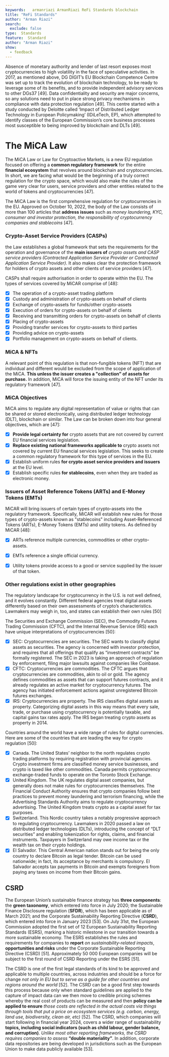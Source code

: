 ```yaml
---
keywords:   armanriazi ArmanRiazi ReFi Standards blockchain
title: "ReFi Standards"
author: "Arman Riazi"
search:
  exclude: false
type:  Standards
feature:  Standard
author: "Arman Riazi"
show:
  - feedback
---
```


Absence of monetary authority and lender of last resort exposes most cryptocurrencies to high volatility in the face of speculative activities.
In 2017, as mentioned above, DG DIGIT’s EU Blockchain Competence Centre was set up to track the evolution of blockchain technology, to be ready to leverage some of its benefits, and to provide independent advisory services to other DGs37 [49].
Data confidentiality and security are major concerns, so any solutions need to put in place strong privacy mechanisms in compliance with data protection regulation [49].
This centre started with a study conducted by Deloitte called ‘Impact of Distributed Ledger Technology in European Policymaking’ (IDiLeTech, EP), which attempted to identify classes of the European Commission’s core business processes most susceptible to being improved by blockchain and DLTs [49].

# The MiCA Law 

The MiCA Law or Law for Cryptoactive Markets, is a new EU regulation focused on offering a **common regulatory framework** for the entire **financial ecosystem** that revolves around blockchain and cryptocurrencies. In short, we are facing what would be the beginning of a truly correct regulation for the crypto space, which would also make the rules of the game very clear for users, service providers and other entities related to the world of tokens and cryptocurrencies [47].

The MiCA Law is the first comprehensive regulation for cryptocurrencies in the EU. Approved on October 10, 2022, the body of the Law consists of more than 100 articles that **address issues** such as *money laundering, KYC, consumer and investor protection, the responsibility of cryptocurrency companies and stablecoins* [47].

### Crypto-Asset Service Providers (CASPs)

the Law establishes a global framework that sets the requirements for the operation and governance of the **main issuers of** *crypto assets and CASP service providers (Contracted Application Service Provider or Contracted Application Service Provider)*. It also makes clear the protection framework for holders of crypto assets and other clients of service providers [47].

CASPs shall require authorisation in order to operate within the EU. The types of services covered by MiCAR comprise of [48]:

- [x] The operation of a crypto-asset trading platform
- [x] Custody and administration of crypto-assets on behalf of clients
- [x] Exchange of crypto-assets for funds/other crypto-assets
- [x] Execution of orders for crypto-assets on behalf of clients
- [x] Receiving and transmitting orders for crypto-assets on behalf of clients
- [x] Placing of crypto-assets
- [x] Providing transfer services for crypto-assets to third parties
- [x] Providing advice on crypto-assets
- [x] Portfolio management on crypto-assets on behalf of clients.

### MiCA & NFTs
A relevant point of this regulation is that non-fungible tokens (NFT) that are individual and different would be excluded from the scope of application of the MiCA. **This unless the issuer creates a "collection" of assets for purchase.** In addition, MiCA will force the issuing entity of the NFT under its regulatory framework [47].

### MiCA Objectives
MiCA aims to regulate any digital representation of value or rights that can be shared or stored electronically, using distributed ledger technology (DLT), blockchain or similar.
The Law can be broken down into four general objectives, which are [47]:

- [x] **Provide legal certainty for** crypto assets that are not covered by current EU financial services legislation.
- [x] **Replace existing national frameworks applicable to** crypto assets not covered by current EU financial services legislation. This seeks to create a common regulatory framework for this type of services in the EU.
- [x] Establish uniform rules **for crypto asset service providers and issuers** at the EU level.
- [x] Establish specific rules **for stablecoins**, even when they are traded as electronic money.

### Issuers of Asset Reference Tokens (ARTs) and E-Money Tokens (EMTs)

MiCAR will bring issuers of certain types of crypto-assets into the regulatory framework. Specifically, MiCAR will establish new rules for those types of crypto-assets known as "stablecoins" including Asset-Referenced Tokens (ARTs), E-Money Tokens (EMTs) and utility tokens.  As defined by MiCAR [48]:

- [x] ARTs reference multiple currencies, commodities or other crypto-assets.
- [x] EMTs reference a single official currency.
- [x] Utility tokens provide access to a good or service supplied by the issuer of that token.


### Other regulations exist in other geographies

The regulatory landscape for cryptocurrency in the U.S. is not well defined, and it evolves constantly. Different federal agencies treat digital assets differently based on their own assessments of crypto’s characteristics. Lawmakers may weigh in, too, and states can establish their own rules [50]

The Securities and Exchange Commission (SEC), the Commodity Futures Trading Commission (CFTC), and the Internal Revenue Service (IRS) each have unique interpretations of cryptocurrencies [50]:

- [x] SEC: Cryptocurrencies are securities. The SEC wants to classify digital assets as securities. The agency is concerned with investor protection, and requires that all offerings that qualify as “investment contracts” be formally registered. The SEC in 2023 is taking an approach of regulation by enforcement, filing major lawsuits against companies like Coinbase.
- [x] CFTC: Cryptocurrencies are commodities. The CFTC argues that cryptocurrencies are commodities, akin to oil or gold. The agency defines commodities as assets that can support futures contracts, and it already regulates an active market for cryptocurrency futures. The agency has initiated enforcement actions against unregistered Bitcoin futures exchanges.
- [x] IRS: Cryptocurrencies are property. The IRS classifies digital assets as property. Categorizing digital assets in this way means that every sale, trade, or purchase using cryptocurrency is potentially taxable, and capital gains tax rates apply. The IRS began treating crypto assets as property in 2014.

Countries around the world have a wide range of rules for digital currencies. Here are some of the countries that are leading the way for crypto regulation [50]:

- [x] Canada. The United States’ neighbor to the north regulates crypto trading platforms by requiring registration with provincial agencies. Crypto investment firms are classified money service businesses, and crypto is taxed like other commodities. Canada permits cryptocurrency exchange-traded funds to operate on the Toronto Stock Exchange.
- [x] United Kingdom. The UK regulates digital asset companies, but generally does not make rules for cryptocurrencies themselves. The Financial Conduct Authority ensures that crypto companies follow best practices to prevent money laundering and terrorism financing, while the Advertising Standards Authority aims to regulate cryptocurrency advertising. The United Kingdom treats crypto as a capital asset for tax purposes.
- [x] Switzerland. This Nordic country takes a notably progressive approach to regulating cryptocurrency. Lawmakers in 2020 passed a law on distributed ledger technologies (DLTs), introducing the concept of “DLT securities” and enabling tokenization for rights, claims, and financial instruments. Taxpayers in Switzerland may owe income tax or the wealth tax on their crypto holdings.
- [x] El Salvador. This Central American nation stands out for being the only country to declare Bitcoin as legal tender. Bitcoin can be used nationwide; in fact, its acceptance by merchants is compulsory. El Salvador accepts tax payments in Bitcoin and exempts foreigners from paying any taxes on income from their Bitcoin gains.

## CSRD

The European Union’s sustainable finance strategy has **three components**: the **green taxonomy**, which entered into force in July 2020; the Sustainable Finance Disclosure regulation (**SFDR**), which has been applicable as of March 2021; and the Corporate Sustainability Reporting Directive (**CSRD**), which entered into force in January 2023 [53].
On July 31st, the European Commission adopted the first set of 12 European Sustainability Reporting Standards (ESRS), marking a historic milestone in our transition towards a more sustainable economy. The ESRS establishes the rules and requirements for companies to **report** *on sustainability-related impacts*, **opportunities and risks** under the Corporate Sustainable Reporting Directive (CSRD) [51].
Approximately 50 000 European companies will be subject to the first round of CSRD Reporting under the ESRS [51].

The CSRD is one of the first legal standards of its kind to be approved and applicable to multiple countries, across industries and should be a force for change *not only in EU but to serve as a guide for other countries and regions around the world* [52].
The CSRD can be a good first step towards this process because only when standard guidelines are applied to the capture of impact data can we then move to credible pricing schemes whereby the real cost of products can be measured and then **policy can be applied to ensure** *those costs are reflected in the actual costs via things through tools that put a price on ecosystem services (e.g. carbon, energy, land use, biodiversity, clean air, etc)* [52].
The CSRD, which companies will start following in financial year 2024, covers a wider range of sustainability **topics, including social indicators (such as child labour, gender balance, and corruption)**. *Unlike most other reporting frameworks, the CSRD requires companies to assess* **“double materiality”**. In addition, corporate data repositories are being developed in jurisdictions such as the European Union to make data publicly available [53].